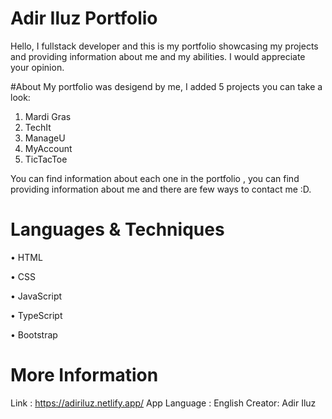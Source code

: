 # Adir Iluz Portfolio
Hello, I fullstack developer and this is my portfolio showcasing my projects and providing information about me and my abilities. I would appreciate your opinion.

#About 
My portfolio was desigend by me, 
I added 5 projects you can take a look:
1. Mardi Gras 
2. TechIt 
3. ManageU
4. MyAccount
5. TicTacToe

You can find information about each one in the portfolio , you can find providing information about me and there are few ways to contact me :D.

# Languages & Techniques 
• HTML 

• CSS 

• JavaScript 

• TypeScript  

• Bootstrap 

# More Information
Link : https://adiriluz.netlify.app/ 
App Language : English
Creator: Adir Iluz
